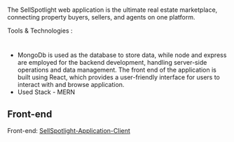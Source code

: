 #
The SellSpotlight web application is the ultimate real estate marketplace, connecting property buyers, sellers, and agents on one platform.

Tools & Technologies :
#
<ul>
  <li>MongoDb is used as the database to store data, while node and express are employed for the backend development, handling server-side operations and data management. The front end of the application is built using React, which provides a user-friendly interface for users to interact with and browse application.</li>
  <li>Used Stack - MERN</li>
</ul>

## Front-end

Front-end: [SellSpotlight-Application-Client](https://github.com/Sahan-Sandeepa/SellSpotlight-Application-Client)
